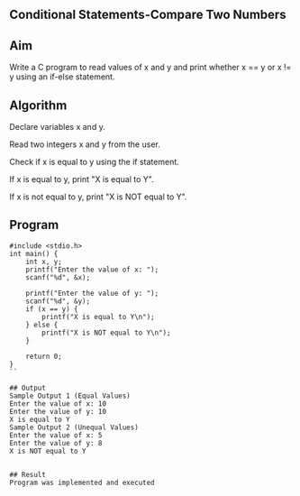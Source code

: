 ## Conditional Statements-Compare Two Numbers
## Aim
Write a C program to read values of x and y and print whether x == y or x != y using an if-else statement.

## Algorithm
Declare variables x and y.

Read two integers x and y from the user.

Check if x is equal to y using the if statement.

If x is equal to y, print "X is equal to Y".

If x is not equal to y, print "X is NOT equal to Y".

## Program
```
#include <stdio.h>
int main() {
    int x, y;
    printf("Enter the value of x: ");
    scanf("%d", &x);
    
    printf("Enter the value of y: ");
    scanf("%d", &y);
    if (x == y) {
        printf("X is equal to Y\n");
    } else {
        printf("X is NOT equal to Y\n");
    }

    return 0;
}
``

## Output
Sample Output 1 (Equal Values)
Enter the value of x: 10
Enter the value of y: 10
X is equal to Y
Sample Output 2 (Unequal Values)
Enter the value of x: 5
Enter the value of y: 8
X is NOT equal to Y


## Result
Program was implemented and executed

